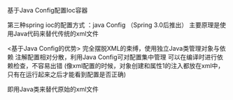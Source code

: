 基于Java Config配置Ioc容器

第三种spring ioc的配置方式 ：java Config	（Spring 3.0后推出）
主要原理是使用Java代码来替代传统的xml文件

<基于Java Config的优势>
完全摆脱XML的束缚，使用独立Java类管理对象与依赖
注解配置相对分散，利用Java Config可对配置集中管理
可以在编译时进行依赖检查，不容易出错	(像xml配置的时候，对象创建和属性1的注入都放在xml中，只有在运行起来之后才能看到配置是否正确)

即用Java类来替代原始的xml文件